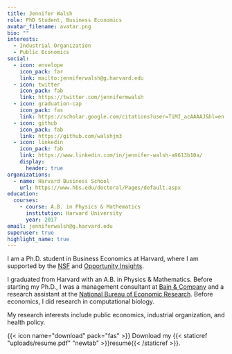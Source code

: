 ```yaml
---
title: Jennifer Walsh
role: PhD Student, Business Economics
avatar_filename: avatar.png
bio: ""
interests:
  - Industrial Organization
  - Public Economics
social:
  - icon: envelope
    icon_pack: far
    link: mailto:jenniferwalsh@g.harvard.edu
  - icon: twitter
    icon_pack: fab
    link: https://twitter.com/jennifermwalsh
  - icon: graduation-cap
    icon_pack: fas
    link: https://scholar.google.com/citations?user=TiMI_acAAAAJ&hl=en
  - icon: github
    icon_pack: fab
    link: https://github.com/walshjm3
  - icon: linkedin
    icon_pack: fab
    link: https://www.linkedin.com/in/jennifer-walsh-a9613b10a/
    display:
      header: true
organizations:
  - name: Harvard Business School
    url: https://www.hbs.edu/doctoral/Pages/default.aspx
education:
  courses:
    - course: A.B. in Physics & Mathematics
      institution: Harvard University
      year: 2017
email: jenniferwalsh@g.harvard.edu
superuser: true
highlight_name: true
---
```

I am a Ph.D. student in Business Economics at Harvard, where I am supported by the [NSF](https://www.nsfgrfp.org/) and [](https://www.google.com/url?q=https%3A%2F%2Fopportunityinsights.org%2F&sa=D&sntz=1&usg=AOvVaw25HI_wRsvNuIDcxFw_nmSR)[Opportunity Insights](https://opportunityinsights.org/).

I graduated from Harvard with an A.B. in Physics & Mathematics. Before starting my Ph.D., I was a management consultant at [Bain & Company](http://bain.com) and a research assistant at the [National Bureau of Economic Research](https://www.nber.org/). Before economics, I did research in computational biology.

My research interests include public economics, industrial organization, and health policy.

{{< icon name="download" pack="fas" >}} Download my {{< staticref "uploads/resume.pdf" "newtab" >}}resumé{{< /staticref >}}.